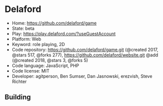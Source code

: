 # Delaford

- Home: https://github.com/delaford/game
- State: beta
- Play: https://play.delaford.com/?useGuestAccount
- Platform: Web
- Keyword: role playing, 2D
- Code repository: https://github.com/delaford/game.git (@created 2017, @stars 517, @forks 277), https://github.com/delaford/website.git @add (@created 2018, @stars 3, @forks 5)
- Code language: JavaScript, PHP
- Code license: MIT
- Developer: agitperson, Ben Sumser, Dan Jasnowski, erezvish, Steve Richter

## Building
